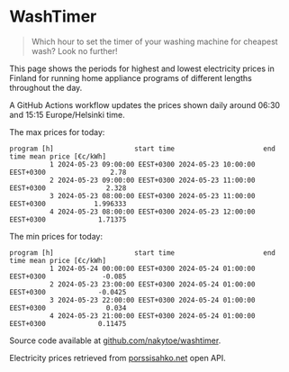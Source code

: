 
# WashTimer

> Which hour to set the timer of your washing machine for cheapest wash? Look no further!

This page shows the periods for highest and lowest electricity prices in Finland 
for running home appliance programs of different lengths throughout the day. 

A GitHub Actions workflow updates the prices shown daily around 06:30 and 15:15 Europe/Helsinki time.

The max prices for today:

	program [h]                    start time                      end time mean price [€c/kWh]
	          1 2024-05-23 09:00:00 EEST+0300 2024-05-23 10:00:00 EEST+0300                2.78
	          2 2024-05-23 09:00:00 EEST+0300 2024-05-23 11:00:00 EEST+0300               2.328
	          3 2024-05-23 08:00:00 EEST+0300 2024-05-23 11:00:00 EEST+0300            1.996333
	          4 2024-05-23 08:00:00 EEST+0300 2024-05-23 12:00:00 EEST+0300             1.71375

The min prices for today:

	program [h]                    start time                      end time mean price [€c/kWh]
	          1 2024-05-24 00:00:00 EEST+0300 2024-05-24 01:00:00 EEST+0300              -0.085
	          2 2024-05-23 23:00:00 EEST+0300 2024-05-24 01:00:00 EEST+0300             -0.0425
	          3 2024-05-23 22:00:00 EEST+0300 2024-05-24 01:00:00 EEST+0300               0.034
	          4 2024-05-23 21:00:00 EEST+0300 2024-05-24 01:00:00 EEST+0300             0.11475


Source code available at [github.com/nakytoe/washtimer](https://github.com/nakytoe/washtimer).

Electricity prices retrieved from [porssisahko.net](https://porssisahko.net/api) open API.
